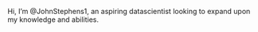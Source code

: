 Hi, I’m @JohnStephens1,
an aspiring datascientist looking to expand upon my knowledge and abilities.

<!---
JohnStephens1/JohnStephens1 is a ✨ special ✨ repository because its `README.md` (this file) appears on your GitHub profile.
You can click the Preview link to take a look at your changes.
--->
